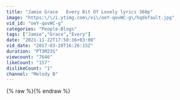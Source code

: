 ```yaml
---
title: "Jamie Grace   Every Bit Of Lovely lyrics 360p"
image: "https:\/\/i.ytimg.com\/vi\/oeY-qovWC-g\/hqdefault.jpg"
vid_id: "oeY-qovWC-g"
categories: "People-Blogs"
tags: ["Jamie","Grace","Every"]
date: "2021-11-22T17:50:36+03:00"
vid_date: "2017-03-20T16:26:15Z"
duration: "PT3M23S"
viewcount: "7646"
likeCount: "157"
dislikeCount: "1"
channel: "Melody B"
---
```

{% raw %}{% endraw %}
